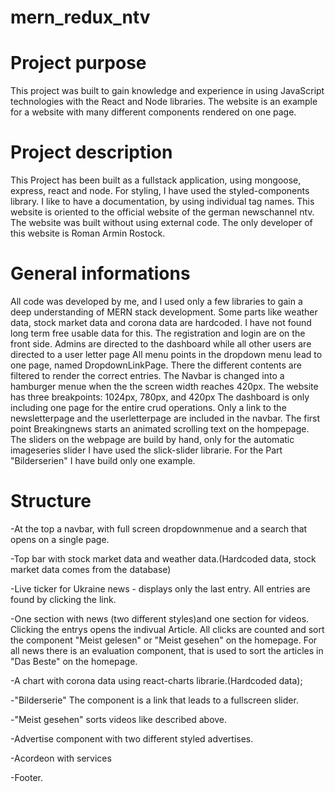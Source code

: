 # mern_redux_ntv

# Project purpose
This project was built to gain knowledge and experience in using JavaScript technologies with the React and Node libraries. The website is an example for a website with many different components rendered on one page.
# Project description
This Project has been built as a fullstack application, using mongoose, express, react and node.
For styling, I have used the styled-components library. I like to have a documentation, by using individual tag names.
This website is oriented to the official website of the german newschannel ntv.
The website was built without using external code. The only developer of this website is Roman Armin Rostock.
# General informations
All code was developed by me, and I used only a few libraries to gain a deep understanding of MERN stack development. Some parts like weather data, stock market data and corona data are hardcoded. I have not found long term free usable data for this.
    The registration and login are on the front side. Admins are directed to the dashboard while all other users are directed to a user letter page
    All menu points in the dropdown menu lead to one page, named DropdownLinkPage. There the different contents are filtered to render the correct entries. The Navbar is changed into a hamburger menue when the the screen width reaches 420px.
    The website has three breakpoints: 1024px, 780px, and 420px
    The dashboard is only including one page for the entire crud operations. Only a link to the newsletterpage and the userletterpage are included in the navbar. 
    The first point Breakingnews starts an animated scrolling text on the hompepage.
    The sliders on the webpage are build by hand, only for the automatic imageseries slider I have used the slick-slider librarie. 
    For the Part "Bilderserien" I have build only one example.

# Structure

-At the top a navbar, with full screen dropdownmenue and a search that opens on a single page.

-Top bar with stock market data and weather data.(Hardcoded data, stock market data comes from the database)

-Live ticker for Ukraine news - displays only the last entry. All entries are found by clicking the link.

-One section with news (two different styles)and one section for videos. Clicking the entrys opens the indivual Article. All clicks are counted and sort the component "Meist gelesen" or "Meist gesehen" on the homepage.
For all news there is an evaluation component, that is used to sort the articles in "Das Beste" on the homepage.

-A chart with corona data using react-charts librarie.(Hardcoded data);

-"Bilderserie" The component is a link that leads to a fullscreen slider.

-"Meist gesehen" sorts videos like described above.

-Advertise component with two different styled advertises.

-Acordeon with services

-Footer.
